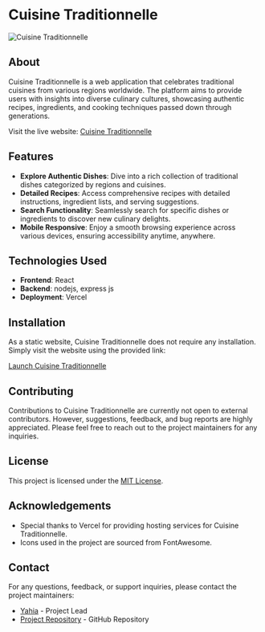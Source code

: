 # Cuisine Traditionnelle

![Cuisine Traditionnelle](screenshot.png)

## About

Cuisine Traditionnelle is a web application that celebrates traditional cuisines from various regions worldwide. The platform aims to provide users with insights into diverse culinary cultures, showcasing authentic recipes, ingredients, and cooking techniques passed down through generations.

Visit the live website: [Cuisine Traditionnelle](https://cuisine-traditionnelle-xsa9.vercel.app/)

## Features

- **Explore Authentic Dishes**: Dive into a rich collection of traditional dishes categorized by regions and cuisines.
- **Detailed Recipes**: Access comprehensive recipes with detailed instructions, ingredient lists, and serving suggestions.
- **Search Functionality**: Seamlessly search for specific dishes or ingredients to discover new culinary delights.
- **Mobile Responsive**: Enjoy a smooth browsing experience across various devices, ensuring accessibility anytime, anywhere.

## Technologies Used

- **Frontend**: React
- **Backend**: nodejs, express js
- **Deployment**: Vercel

## Installation

As a static website, Cuisine Traditionnelle does not require any installation. Simply visit the website using the provided link:

[Launch Cuisine Traditionnelle](https://cuisine-traditionnelle-xsa9.vercel.app/)

## Contributing

Contributions to Cuisine Traditionnelle are currently not open to external contributors. However, suggestions, feedback, and bug reports are highly appreciated. Please feel free to reach out to the project maintainers for any inquiries.

## License

This project is licensed under the [MIT License](LICENSE).

## Acknowledgements

- Special thanks to Vercel for providing hosting services for Cuisine Traditionnelle.
- Icons used in the project are sourced from FontAwesome.

## Contact

For any questions, feedback, or support inquiries, please contact the project maintainers:

- [Yahia](mailto:boussetta13yahia@gmail.com) - Project Lead
- [Project Repository](https://github.com/yayano/Cuisine-Traditionnelle) - GitHub Repository
